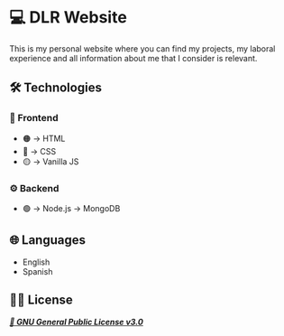 # 💻 DLR Website
This is my personal website where you can find my projects, my laboral experience and all information about me that I consider is relevant.

## 🛠️ Technologies
### 💄 Frontend
- 🟠 → HTML
- 🔵 → CSS
- 🟡 → Vanilla JS
### ⚙️ Backend
- 🟢 → Node.js
     → MongoDB

## 🌐 Languages
- English
- Spanish

## 👨‍⚖️ License
***[📄 GNU General Public License v3.0](LICENSE)***
